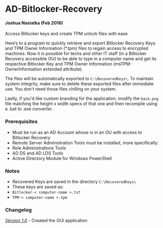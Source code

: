 # AD-Bitlocker-Recovery
#### Joshua Nasiatka (Feb 2016)

Access Bitlocker keys and create TPM unlock files with ease

Here’s to a program to quickly retrieve and export Bitlocker Recovery Keys and TPM Owner Information (*.tpm) files to regain access to encrypted machines. Now it is possible for techs and other IT staff (in a Bitlocker Recovery accessible OU) to be able to type in a computer name and get its respective Bitlocker Key and TPM Owner Information (msTPM-OwnerInformation extended attribute).

The files will be automatically exported to <code>C:\RecoveredKeys\\</code>. To maintain system integrity, make sure to delete these exported files after immediate use. You don't need those files chilling on your system.

Lastly, if you'd like custom branding for the application, modify the <code>back.png</code> file matching the height x width specs of that one and then recompile using a .bat to .exe converter.

### Prerequisites
-	Must be run as an AD Account whose is in an OU with access to Bitlocker Recovery
-	Remote Server Administration Tools must be installed, more specifically:
  - Role Administrations Tools
  - AD DS and AD LDS Tools
  - Active Directory Module for Windows PowerShell

### Notes
-	Recovered Keys are saved in the directory <code>C:\RecoveredKeys\\</code>
-	These keys are saved as:
  - <code>Bitlocker-< computer-name >.txt</code>
  - <code>TPM-< computer-name >.tpm</code>

### Changelog
[*Version 1.0*](https://github.com/bitcraft-labs/AD-Bitlocker-Recovery/releases/download/v1.0/GetBitlocker.exe) - Created the GUI application
